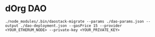 # dOrg DAO
`./node_modules/.bin/daostack-migrate --params ./dao-params.json --output ./dao-deployment.json --gasPrice 15 --provider <YOUR_ETHERUM_NODE> --private-key <YOUR_PRIVATE_KEY>`